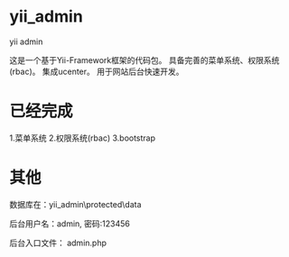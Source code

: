 yii_admin
=========

yii admin

这是一个基于Yii-Framework框架的代码包。
具备完善的菜单系统、权限系统(rbac)。
集成ucenter。
用于网站后台快速开发。

已经完成
=========

1.菜单系统
2.权限系统(rbac)
3.bootstrap

其他
========
数据库在：yii_admin\protected\data

后台用户名：admin, 密码:123456

后台入口文件： admin.php
